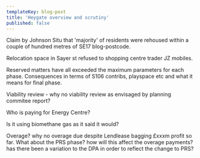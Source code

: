 ```yaml
---
templateKey: blog-post
title: 'Heygate overview and scrutiny'
published: false
---
```


Claim by Johnson Situ that 'majority' of residents were rehoused within a couple of hundred metres of SE17 blog-postcode.

Relocation space in Sayer st refused to shopping centre trader JZ mobiles. 

Reserved matters have all exceeded the maximum parameters for each phase. Consequences in terms of S106 contribs, playspace etc and what it means for final phase.

Viability review - why no viability review as envisaged by planning commitee report?

Who is paying for Energy Centre?

Is it using biomethane gas as it said it would?

Overage? why no overage due despite Lendlease bagging £xxxm profit so far. What about the PRS phase? how will this affect the overage payments? has there been a variation to the DPA in order to reflect the change to PRS?
